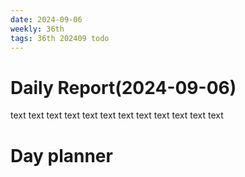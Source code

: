 ```yaml
---
date: 2024-09-06
weekly: 36th
tags: 36th 202409 todo
---
```

# Daily Report(2024-09-06)
text text text text text text text text text text text text
# Day planner
